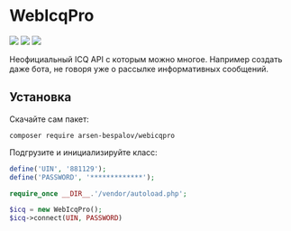 # WebIcqPro
![](https://img.shields.io/packagist/v/arsen-bespalov/webicqpro.svg)
![](https://img.shields.io/packagist/dm/arsen-bespalov/webicqpro.svg)
![](https://img.shields.io/packagist/l/arsen-bespalov/webicqpro.svg)

Неофициальный ICQ API с которым можно многое. Например создать даже бота, не говоря уже о рассылке информативных сообщений.

## Установка
Скачайте сам пакет:
```
composer require arsen-bespalov/webicqpro
```

Подгрузите и инициализируйте класс:
```php
define('UIN', '881129');
define('PASSWORD', '*************');

require_once __DIR__.'/vendor/autoload.php';

$icq = new WebIcqPro();
$icq->connect(UIN, PASSWORD)
```
